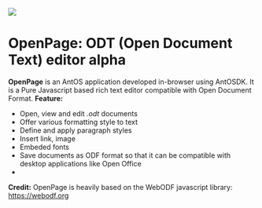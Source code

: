 ![](https://os.lxsang.me/repo/OpenPage/OpenPage.png)
# OpenPage: ODT (Open Document Text) editor alpha
**OpenPage** is an AntOS application developed in-browser using AntOSDK. It is a Pure Javascript based rich text editor compatible with Open Document Format. 
**Feature:**
* Open, view and edit *.odt* documents
* Offer various formatting style to text
* Define and apply paragraph styles
* Insert link, image
* Embeded fonts
* Save documents as ODF format so that it can be compatible with desktop applications like Open Office
* 
**Credit:**
OpenPage is heavily based on the WebODF javascript library: https://webodf.org
